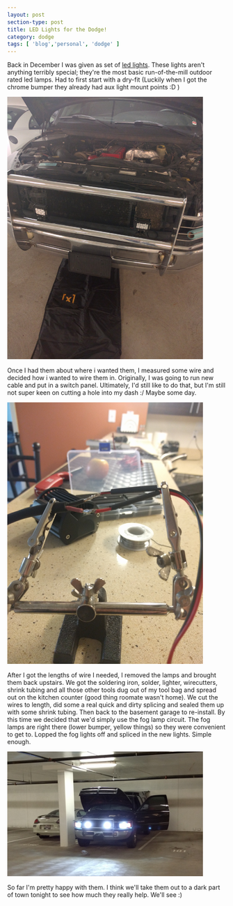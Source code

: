 ```yaml
---
layout: post
section-type: post
title: LED Lights for the Dodge!
category: dodge
tags: [ 'blog','personal', 'dodge' ]
---
```

Back in December I was given as set of [led lights](http://amazon.com/dp/B00T62RK1U). These lights aren't anything terribly special; they're the most basic run-of-the-mill outdoor rated led lamps. Had to first start with a dry-fit (Luckily when I got the chrome bumper they already had aux light mount points :D )

<img src='/img/dodgeledlampoff.jpg' alt='Lights installed but not on' style='width: 450px;'/>

Once I had them about where i wanted them, I measured some wire and decided how i wanted to wire them in. Originally, I was going to run new cable and put in a switch panel. Ultimately, I'd still like to do that, but I'm still not super keen on cutting a hole into my dash :/ Maybe some day.

<img src='/img/dodgeledwiresplice.jpg' alt='Splicing wires for the LED Lights' style='width: 450px;'/>

After I got the lengths of wire I needed, I removed the lamps and brought them back upstairs. We got the soldering iron, solder, lighter, wirecutters, shrink tubing and all those other tools dug out of my tool bag and spread out on the kitchen counter (good thing roomate wasn't home). We cut the wires to length, did some a real quick and dirty splicing and sealed them up with some shrink tubing. Then back to the basement garage to re-install. By this time we decided that we'd simply use the fog lamp circuit. The fog lamps are right there (lower bumper, yellow things) so they were convenient to get to. Lopped the fog lights off and spliced in the new lights. Simple enough.

<img src='/img/dodgeledlampon.jpg' alt='Lights installed and on' style='width: 450px;'/>

So far I'm pretty happy with them. I think we'll take them out to a dark part of town tonight to see how much they really help. We'll see :)

